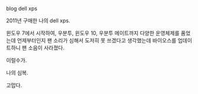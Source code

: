 blog
dell xps


2011년 구매한 나의 dell xps.

윈도우 7에서 시작하여, 우분투, 윈도우 10, 우분투 메이트까지 다양한 운영체제를 품었는데 언제부터인지 팬 소리가 심해서 도저히 못 쓰겠다고 생각했는데 바이오스를 업데이트하니 팬 소음이 사라졌다.

이럴수가.

나의 심복.

고맙다.
 
